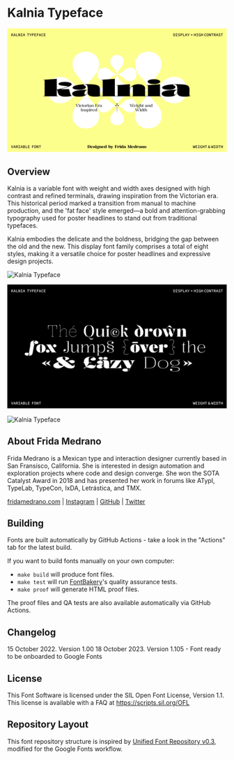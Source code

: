 # Kalnia Typeface

<!-- [![][Fontbakery]](https://fridamedrano.github.io/Kalnia-Typeface/fontbakery/fontbakery-report.html)
[![][Universal]](https://fridamedrano.github.io/Kalnia-Typeface/fontbakery/fontbakery-report.html)
[![][GF Profile]](https://fridamedrano.github.io/Kalnia-Typeface/fontbakery/fontbakery-report.html)
[![][Outline Correctness]](https://fridamedrano.github.io/Kalnia-Typeface/fontbakery/fontbakery-report.html)
[![][Shaping]](https://fridamedrano.github.io/Kalnia-Typeface/fontbakery/fontbakery-report.html) -->

[Fontbakery]: https://img.shields.io/endpoint?url=https%3A%2F%2Fraw.githubusercontent.com%2Ffridamedrano%2FKalnia-Typeface%2Fgh-pages%2Fbadges%2Foverall.json
[GF Profile]: https://img.shields.io/endpoint?url=https%3A%2F%2Fraw.githubusercontent.com%2Ffridamedrano%2FKalnia-Typeface%2Fgh-pages%2Fbadges%2FGoogleFonts.json
[Outline Correctness]: https://img.shields.io/endpoint?url=https%3A%2F%2Fraw.githubusercontent.com%2Ffridamedrano%2FKalnia-Typeface%2Fgh-pages%2Fbadges%2FOutlineCorrectnessChecks.json
[Shaping]: https://img.shields.io/endpoint?url=https%3A%2F%2Fraw.githubusercontent.com%2Ffridamedrano%2FKalnia-Typeface%2Fgh-pages%2Fbadges%2FShapingChecks.json
[Universal]: https://img.shields.io/endpoint?url=https%3A%2F%2Fraw.githubusercontent.com%2Ffridamedrano%2FKalnia-Typeface%2Fgh-pages%2Fbadges%2FUniversal.json

![Kalnia Typeface](documentation/KalniaTypeface-01.png)

## Overview

Kalnia is a variable font with weight and width axes designed with high contrast and refined terminals, drawing inspiration from the Victorian era. This historical period marked a transition from manual to machine production, and the 'fat face' style emerged—a bold and attention-grabbing typography used for poster headlines to stand out from traditional typefaces. 

Kalnia embodies the delicate and the boldness, bridging the gap between the old and the new. This display font family comprises a total of eight styles, making it a versatile choice for poster headlines and expressive design projects.

![Kalnia Typeface](documentation/KalniaTypeface-03.gif)

![Kalnia Typeface](documentation/KalniaTypeface-02.png)

![Kalnia Typeface](documentation/KalniaTypeface-04.gif)


## About Frida Medrano

Frida Medrano is a Mexican type and interaction designer currently based in San Fransisco, California. She is interested in design automation and exploration projects where code and design converge. She won the SOTA Catalyst Award in 2018 and has presented her work in forums like ATypI, TypeLab, TypeCon, IxDA, Letrástica, and TMX.

[fridamedrano.com](http://www.fridamedrano.com) | [Instagram](https://www.instagram.com/fridaemg) | [GitHub](https://github.com/fridamedrano) | [Twitter](https://twitter.com/fridaemg)


## Building

Fonts are built automatically by GitHub Actions - take a look in the "Actions" tab for the latest build.

If you want to build fonts manually on your own computer:

* `make build` will produce font files.
* `make test` will run [FontBakery](https://github.com/googlefonts/fontbakery)'s quality assurance tests.
* `make proof` will generate HTML proof files.

The proof files and QA tests are also available automatically via GitHub Actions.

## Changelog

15 October 2022. Version 1.00
18 October 2023. Version 1.105 - Font ready to be onboarded to Google Fonts

## License

This Font Software is licensed under the SIL Open Font License, Version 1.1.
This license is available with a FAQ at
https://scripts.sil.org/OFL

## Repository Layout

This font repository structure is inspired by [Unified Font Repository v0.3](https://github.com/unified-font-repository/Unified-Font-Repository), modified for the Google Fonts workflow.
